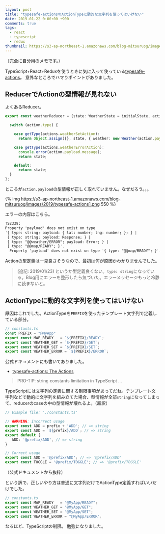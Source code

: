 ```yaml
---
layout: post
title: "typesafe-actionsのActionTypeに動的な文字列を使ってはいけない"
date: 2019-01-22 0:00:00 +900
comments: true
tags:
  - react
  - typescript
  - redux
thumbnail: https://s3-ap-northeast-1.amazonaws.com/blog-mitsuruog/images/2019/typesafe-actions-logo.png
---
```


（完全に自分用のメモです。）

TypeScript+React+Reduxを使うときに気に入って使っている[typesafe-actions](https://github.com/piotrwitek/typesafe-actions)。
意外なところでハマりポイントがありました。

## ReducerでActionの型情報が見れない

よくあるReducer。

```typescript
export const weatherReducer = (state: WeatherState = initialState, action: Action): WeatherState => {

  switch (action.type) {

    case getType(actions.weatherSetAction):
      return Object.assign({}, state, { weather: new Weather(action.payload) });

    case getType(actions.weatherErrorAction):
      console.error(action.payload.message);
      return state;

    default:
      return state;
  }
};
```

ところが`action.payload`の型情報が正しく取れていません。なぜだろう。。。

{% img https://s3-ap-northeast-1.amazonaws.com/blog-mitsuruog/images/2019/typesafe-actions1.png 550 %}

エラーの内容はこちら。

```txt
TS2339: 
Property 'payload' does not exist on type 
'{ type: string; payload: { lat: number; lng: number; }; } | 
 { type: string; payload: Response; } | 
 { type: "@@weather/ERROR"; payload: Error; } | 
 { type: "@@map/READY"; }'. 
  Property 'payload' does not exist on type '{ type: "@@map/READY"; }'.
```

Actionの型定義は一見良さそうなので、最初は何が原因かわかりませんでした。

> (追記: 2019/01/23)
> というか型定義良くない。`type: string`になっている。Blog用にエラーを整形したら気づいた。エラーメッセージもっと冷静に読まないと。

## ActionTypeに動的な文字列を使ってはいけない

原因はこれでした。ActionTypeを`PREFIX`を使ったテンプレート文字列で定義している部分。

```typescript
// constants.ts
const PREFIX = "@MyApp"
export const MAP_READY   = `${PREFIX}/READY`;
export const WEATHER_GET = `${PREFIX}/GET`;
export const WEATHER_SET = `${PREFIX}/SET`;
export const WEATHER_ERROR = `${PREFIX}/ERROR`;
```

公式ドキュメントにも書いてありました。

- [typesafe-actions: The Actions](https://github.com/piotrwitek/typesafe-actions#--the-actions)

> PRO-TIP: string constants limitation in TypeScript
> ...

TypeScriptには文字列の定義に関する制限事項があってだね。テンプレート文字列などで動的に文字列を組み立てた場合、型情報が全部`string`になってしまって、reducerのcaseの中の型情報が壊れるよ。（超訳）

```typescript
// Example file: './constants.ts'

// WARNING: Incorrect usage
export const ADD = prefix + 'ADD'; // => string
export const ADD = `${prefix}/ADD`; // => string
export default {
   ADD: '@prefix/ADD', // => string
}

// Correct usage
export const ADD = '@prefix/ADD'; // => '@prefix/ADD'
export const TOGGLE = '@prefix/TOGGLE'; // => '@prefix/TOGGLE'
```
（公式ドキュメントから抜粋）

という訳で、正しいやり方は普通に文字列だけでActionType定義すればいいだけでした。

```typescript
// constants.ts
export const MAP_READY   = "@MyApp/READY";
export const WEATHER_GET = "@MyApp/GET";
export const WEATHER_SET = "@MyApp/SET";
export const WEATHER_ERROR = "@MyApp/ERROR";
```

なるほど、TypeScriptの制限。
勉強になりました。